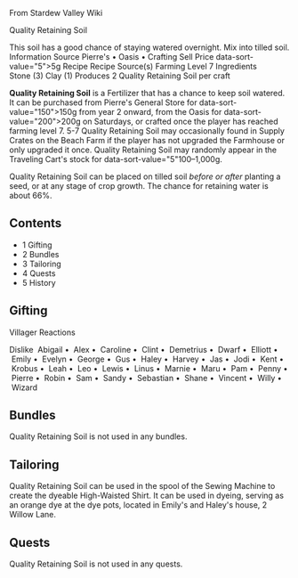 From Stardew Valley Wiki

Quality Retaining Soil

This soil has a good chance of staying watered overnight. Mix into tilled soil. Information Source Pierre's • Oasis • Crafting Sell Price data-sort-value="5"&gt;5g Recipe Recipe Source(s) Farming Level 7 Ingredients Stone (3) Clay (1) Produces 2 Quality Retaining Soil per craft

**Quality Retaining Soil** is a Fertilizer that has a chance to keep soil watered. It can be purchased from Pierre's General Store for data-sort-value="150"&gt;150g from year 2 onward, from the Oasis for data-sort-value="200"&gt;200g on Saturdays, or crafted once the player has reached farming level 7. 5-7 Quality Retaining Soil may occasionally found in Supply Crates on the Beach Farm if the player has not upgraded the Farmhouse or only upgraded it once. Quality Retaining Soil may randomly appear in the Traveling Cart's stock for data-sort-value="5"100–1,000g.

Quality Retaining Soil can be placed on tilled soil *before or after* planting a seed, or at any stage of crop growth. The chance for retaining water is about 66%.

## Contents

- 1 Gifting
- 2 Bundles
- 3 Tailoring
- 4 Quests
- 5 History

## Gifting

Villager Reactions

Dislike  Abigail •  Alex •  Caroline •  Clint •  Demetrius •  Dwarf •  Elliott •  Emily •  Evelyn •  George •  Gus •  Haley •  Harvey •  Jas •  Jodi •  Kent •  Krobus •  Leah •  Leo •  Lewis •  Linus •  Marnie •  Maru •  Pam •  Penny •  Pierre •  Robin •  Sam •  Sandy •  Sebastian •  Shane •  Vincent •  Willy •  Wizard

## Bundles

Quality Retaining Soil is not used in any bundles.

## Tailoring

Quality Retaining Soil can be used in the spool of the Sewing Machine to create the dyeable High-Waisted Shirt. It can be used in dyeing, serving as an orange dye at the dye pots, located in Emily's and Haley's house, 2 Willow Lane.

## Quests

Quality Retaining Soil is not used in any quests.